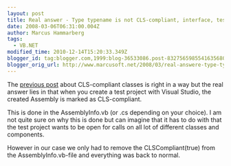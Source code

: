 ```yaml
---
layout: post
title: Real answer - Type typename is not CLS-compliant, interface, tests and dependency injection
date: 2008-03-06T06:31:00.004Z
author: Marcus Hammarberg
tags:
  - VB.NET
modified_time: 2010-12-14T15:20:33.349Z
blogger_id: tag:blogger.com,1999:blog-36533086.post-8327565985541635680
blogger_orig_url: http://www.marcusoft.net/2008/03/real-answere-type-typename-is-not-cls.html
---
```



The [previous
post](http://marcushammarberg.blogspot.com/2008/03/type-typename-is-not-cls-compliant.html)
about CLS-compliant classes is right in a
way but the real answer lies in that when you create a test project with
Visual Studio, the created Assembly is marked as CLS-compliant.

This is done in the AssemblyInfo.vb (or .cs depending on
your choice). I am not quite sure on why this is done but can imagine
that it has to do with that the test project wants to be open for
calls on all lot of different classes and components.

However in our case we only had to remove the <span
id="SPELLING_ERROR_5"
class="blsp-spelling-error">CLSCompliant(true) from the <span
id="SPELLING_ERROR_6"
class="blsp-spelling-error">AssemblyInfo.vb-file and everything
was back to normal.
